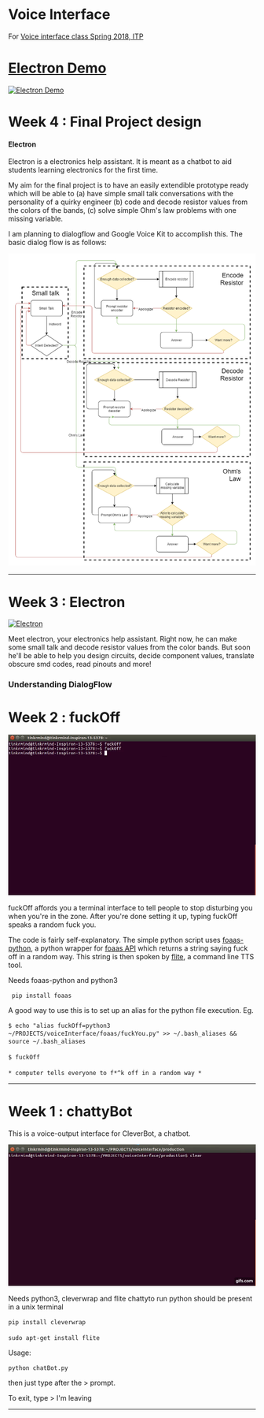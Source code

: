 # Voice Interface

For [Voice interface class Spring 2018, ITP](https://github.com/juxtapix/ExpressiveInterfaces_Voice/wiki)

# [Electron Demo](https://vimeo.com/260140685)

[![Electron Demo](https://i.vimeocdn.com/video/688784538.webp)](https://vimeo.com/260140685)


# Week 4 : Final Project design

#### Electron

Electron is a electronics help assistant. It is meant as a chatbot to aid students learning electronics for the first time. 

My aim for the final project is to have an easily extendible prototype ready which will be able to 
(a) have simple small talk conversations with the personality of a quirky engineer 
(b) code and decode resistor values from the colors of the bands, 
(c) solve simple Ohm's law problems with one missing variable.

I am planning to dialogflow and Google Voice Kit to accomplish this. The basic dialog flow is as follows:

![dialog flow](https://github.com/tinkrmind/voiceInterfaces/blob/master/week4/electra_flow.png)

---

# Week 3 : Electron

[![Electron](https://github.com/tinkrmind/voiceInterfaces/blob/master/week3/simpleDemoGIF.gif)](https://vimeo.com/255838314)

Meet electron, your electronics help assistant. Right now, he can make some small talk and decode resistor values from the color bands. But soon he'll be able to help you design circuits, decide component values, translate obscure smd codes, read pinouts and more!

### Understanding DialogFlow


# Week 2 : fuckOff

[![fuckOff](https://github.com/tinkrmind/voiceInterfaces/blob/master/week2/fuckOff.gif)](https://vimeo.com/256171889)

fuckOff affords you a terminal interface to tell people to stop disturbing you when you're in the zone. After you're done setting it up, typing fuckOff speaks a random fuck you.

The code is fairly self-explanatory. The simple python script uses [foaas-python](https://github.com/dmpayton/foaas-python), a python wrapper for [foaas API](https://www.foaas.com/) which returns a string saying fuck off in a random way. This string is then spoken by [flite](http://www.festvox.org/flite/), a command line TTS tool. 

Needs foaas-python and python3

     pip install foaas


A good way to use this is to set up an alias for the python file execution.
Eg. 

    $ echo "alias fuckOff=python3 ~/PROJECTS/voiceInterface/foaas/fuckYou.py" >> ~/.bash_aliases && source ~/.bash_aliases
    
    $ fuckOff
    
    * computer tells everyone to f*^k off in a random way *  

---

# Week 1 : chattyBot

This is a voice-output interface for CleverBot, a chatbot. 

[![chattyBot](https://github.com/tinkrmind/voiceInterfaces/blob/master/week1/chattyBotDemo.gif)](https://vimeo.com/256171663)

Needs python3, cleverwrap and flite chattyto run python should be present in a unix terminal

    pip install cleverwrap

    sudo apt-get install flite

Usage:

    python chatBot.py
    
then just type after the > prompt.

To exit, type > I'm leaving

---

